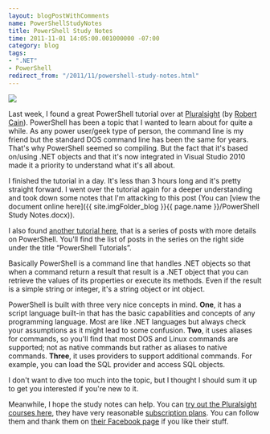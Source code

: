 ```yaml
---
layout: blogPostWithComments
name: PowerShellStudyNotes
title: PowerShell Study Notes
time: 2011-11-01 14:05:00.001000000 -07:00
category: blog
tags:
- ".NET"
- PowerShell
redirect_from: "/2011/11/powershell-study-notes.html"
---
```

<img class="imageOnRight" src="{{ site.imgFolder_blog }}{{ page.name }}/PowerShellLogo.jpg">

Last week, I found a great PowerShell tutorial over at [Pluralsight](http://www.pluralsight-training.net/microsoft/Courses/TableOfContents?courseName=powershell-intro) (by [Robert Cain](http://arcanecode.com)). PowerShell has been a topic that I wanted to learn about for quite a while. As any power user/geek type of person, the command line is my friend but the standard DOS command line has been the same for years. That's why PowerShell seemed so compiling. But the fact that it's based on/using .NET objects and that it's now integrated in Visual Studio 2010 made it a priority to understand what it's all about.

I finished the tutorial in a day. It's less than 3 hours long and it's pretty straight forward. I went over the tutorial again for a deeper understanding and took down some notes that I'm attacking to this post (You can [view the document online here]({{ site.imgFolder_blog }}{{ page.name }}/PowerShell Study Notes.docx)).

I also found [another tutorial here](http://www.powershellpro.com/powershell-tutorial-introduction/), that is a series of posts with more details on PowerShell. You'll find the list of posts in the series on the right side under the title “PowerShell Tutorials”.

Basically PowerShell is a command line that handles .NET objects so that when a command return a result that result is a .NET object that you can retrieve the values of its properties or execute its methods. Even if the result is a simple string or integer, it's a string object or int object.

PowerShell is built with three very nice concepts in mind. **One**, it has a script language built-in that has the basic capabilities and concepts of any programming language. Most are like .NET languages but always check your assumptions as it might lead to some confusion. **Two**, it uses aliases for commands, so you'll find that most DOS and Linux commands are supported; not as native commands but rather as aliases to native commands. **Three**, it uses providers to support additional commands. For example, you can load the SQL provider and access SQL objects.

I don't want to dive too much into the topic, but I thought I should sum it up to get you interested if you're new to it.

Meanwhile, I hope the study notes can help. You can [try out the Pluralsight courses here](https://www.pluralsight-training.net/microsoft/Subscribe/Step1?isTrial=True), they have very reasonable [subscription plans](http://www.pluralsight-training.net/microsoft/Products/Individual). You can follow them and thank them on [their Facebook page](https://www.facebook.com/pluralsight) if you like their stuff.